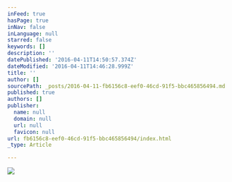 ```yaml
---
inFeed: true
hasPage: true
inNav: false
inLanguage: null
starred: false
keywords: []
description: ''
datePublished: '2016-04-11T14:50:57.374Z'
dateModified: '2016-04-11T14:46:28.999Z'
title: ''
author: []
sourcePath: _posts/2016-04-11-fb6156c8-eef0-46cd-91f5-bbc465856494.md
published: true
authors: []
publisher:
  name: null
  domain: null
  url: null
  favicon: null
url: fb6156c8-eef0-46cd-91f5-bbc465856494/index.html
_type: Article

---
```

![](https://the-grid-user-content.s3-us-west-2.amazonaws.com/58e4bd49-ce07-46b9-a4a4-542fc7aeea93.jpg)